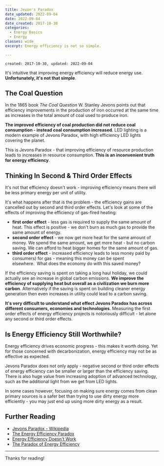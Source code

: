 ```yaml
---
title: Jevon's Paradox
date_updated: 2022-09-04
date: 2022-09-04
date_created: 2017-10-30
categories:
  - Energy Basics
  - Energy
classes: wide
excerpt: Energy efficiency is not so simple.

---
```


```
created: 2017-10-30, updated: 2022-09-04
```

It's intuitive that improving energy efficiency will reduce energy use.  **Unfortunately, it's not that simple**.


## The Coal Question

In the 1865 book *The Coal Question* W. Stanley Jevons points out that efficiency improvements in the production of iron occurred at the same time as increases in the total amount of coal used to produce iron.  

**The improved efficiency of coal production did not reduce coal consumption - instead coal consumption increased**.  LED lighting is a modern example of Jevons Paradox, with high efficiency LED lights covering the planet.

This is Jevons Paradox - that improving efficiency of resource production leads to increases in resource consumption.  **This is an inconvenient truth for energy efficiency**.


## Thinking In Second & Third Order Effects

It's not that efficiency doesn't work - improving efficiency means there will be less primary energy per unit of utility. 

It's what happens after that is the problem - the efficiency gains are cancelled out by second and third order effects.  Let's look at some of the effects of improving the efficiency of gas-fired heating:

- **first order effect** - less gas is required to supply the same amount of heat. This effect is positive - we don't burn as much gas to provide the same amount of energy.
- **second order effect** - we now get more heat for the same amount of money. We spend the same amount, we get more heat - but no carbon saving. We can afford to heat bigger homes for the same amount of gas.
-  **third order effect** - increased efficiency leads to less money paid by consumers) for gas - meaning this money can be spent elsewhere.  What does the economy do with this saved money?

If the efficiency saving is spent on taking a long haul holiday, we could actually see an increase in global carbon emissions. **We improve the efficiency of supplying heat but overall as a civilization we burn more carbon**. Alternatively if the saving is spent on building cleaner energy generation then even increases in utility could lead to a carbon saving.

**It's very difficult to understand what effect Jevons Paradox has across different consumers, economies and technologies**. Measuring the first order effects of energy efficiency projects is notoriously difficult - let alone any second or third order effects.


## Is Energy Efficiency Still Worthwhile?

Energy efficiency drives economic progress - this makes it worth doing. Yet for those concerned with decarbonization, energy efficiency may not be as effective as expected.

Jevons Paradox does not only apply - negative second or third order effects of energy efficiency can be smaller or larger than the efficiency saving.  There is also huge value from increasing adoption of advanced technology, such as the additional light from we get from LED lights.

In some cases however, focusing on making sure energy comes from clean primary sources is a safer bet than trying to use dirty energy more efficiently - you may just end up using more dirty energy as a result.


## Further Reading

* [Jevons Paradox - Wikipedia](https://en.wikipedia.org/wiki/Jevons_paradox)
* [The Energy Efficiency Paradox](http://bigthink.com/politeia/the-energy-efficiency-paradox)
* [Energy Efficiency Doesn't Work](http://www.nakedcapitalism.com/2011/10/energy-efficiency-doesn%e2%80%99t-work.html)
* [The Paradox of Energy Efficiency](http://reason.com/archives/2012/10/31/the-paradox-of-energy-efficiency)

---

Thanks for reading!
